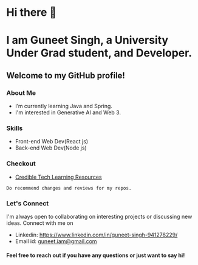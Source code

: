 # Hi there 👋
# I am Guneet Singh, a University Under Grad student, and Developer.


<!--
**IamGuneet/IamGuneet** is a ✨ _special_ ✨ repository because its `README.md` (this file) appears on your GitHub profile.

Here are some ideas to get you started:
-->
## Welcome to my GitHub profile!

### About Me
-  I’m currently learning Java and Spring.
-  I'm interested in Generative AI and Web 3.

### Skills
- Front-end Web Dev(React js)
- Back-end Web Dev(Node js)

### Checkout 
- [Credible Tech Learning Resources](https://github.com/IamGuneet/Creadible-Tech-Resources)
```
Do recommend changes and reviews for my repos.
```
### Let's Connect

I'm always open to collaborating on interesting projects or discussing new ideas. Connect with me on
- Linkedin: https://www.linkedin.com/in/guneet-singh-941278229/
- Email id: guneet.iam@gmail.com

#### Feel free to reach out if you have any questions or just want to say hi!
